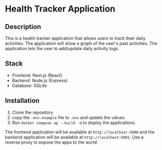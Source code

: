 # Health Tracker Application

## Description

This is a health tracker application that allows users to track their daily activities. The application will show a graph of the user's past activities. The application lets the user to add/update daily activity logs.

## Stack

- Frontend: Next.js (React)
- Backend: Node.js (Express)
- Database: SQLite

## Installation

1. Clone the repository
2. copy the `.env.example` file to `.env` and update the values.
3. Run `docker compose up --build -d` to deploy the applications.

The frontend application will be available at `http://localhost:5000` and the backend application will be available at `http://localhost:5001`. Use a reverse proxy to expose the apps to the world.
